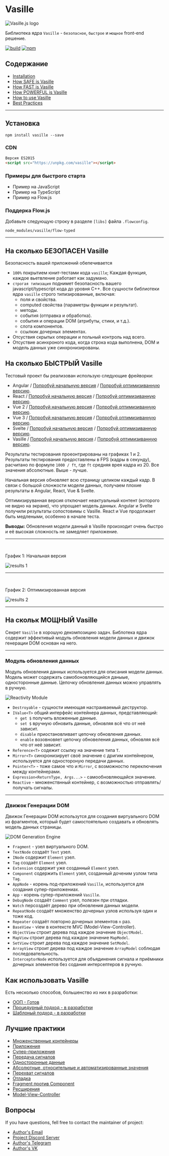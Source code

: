 # Vasille

![Vasille.js logo](https://gitlab.com/vasille-js/vasille-js/-/raw/v2/img/logo.png)

Библиотека ядра `Vasille` - `безопасное`, `быстрое` и `мощное` front-end решение.

[![build](https://gitlab.com/vasille-js/vasille-js/badges/v2/pipeline.svg)](https://gitlab.com/vasille-js/vasille-js)
[![npm](https://img.shields.io/npm/v/vasille?style=flat-square)](https://www.npmjs.com/package/vasille)

## Содержание

* [Installation](#installation)
* [How SAFE is Vasille](#how-safe-is-vasille)
* [How FAST is Vasille](#how-fast-is-vasille)
* [How POWERFUL is Vasille](#how-powerful-is-vasille)
* [How to use Vasille](#how-to-use-vasille)
* [Best Practices](#best-practices)


<hr>

## Установка

```
npm install vasille --save
```

### CDN

```html
Версия ES2015
<script src="https://unpkg.com/vasille"></script>
```

### Примеры для быстрого старта
* Пример на JavaScript
* Пример на TypeScript
* Пример на Flow.js

### Поддерка Flow.js
Добавьте следующую строку в разделе `[libs]` файла `.flowconfig`.
```
node_modules/vasille/flow-typed
```

<hr>

## На сколько БЕЗОПАСЕН Vasille

Безопасность вашей приложений обепечивается 
* `100%` покрытием юнит-тестами кода `vasille`;
  Каждая функция, каждое вьетвление работает как задумано.
* `строгая типизация` поднимет безопасность вашего javascript/typescript кода
до уровня C++.
Все сущности библиотеки ядра `vasille` строго типизированные, включая:
  * поля и свойства.
  * computed свойства (параметры функции и результат).
  * методы.
  * события (отправка и обработка).
  * события и операции DOM (атрибуты, стики, и т.д.).
  * слота компонентов.
  * ссылкик дочерных элементах.
* Отсуствия скрытых операции и польный контроль над всего.
* Отсуствие асинхроного кода, когда строка кода выполнена, DOM и модель данных уже синхронизированы.

## На сколько БЫСТРЫЙ Vasille

Тестовый проект бы реализован использую следующие фрейворки:
* Angular /
  [Попробуй начальную версия](https://vasille-js.gitlab.io/project-x32/angular/) /
  [Попробуй оптимизиванную версию](https://vasille-js.gitlab.io/project-x32-if/angular/).
* React /
  [Попробуй начальную версия](https://vasille-js.gitlab.io/project-x32/react/) /
  [Попробуй оптимизиванную версию](https://vasille-js.gitlab.io/project-x32-if/react/).
* Vue 2 /
  [Попробуй начальную версия](https://vasille-js.gitlab.io/project-x32/vue-2/) /
  [Попробуй оптимизиванную версию](https://vasille-js.gitlab.io/project-x32-if/vue-2/).
* Vue 3 /
  [Попробуй начальную версия](https://vasille-js.gitlab.io/project-x32/vue-3/) /
  [Попробуй оптимизиванную версию](https://vasille-js.gitlab.io/project-x32-if/vue-3/).
* Svelte /
  [Попробуй начальную версия](https://vasille-js.gitlab.io/project-x32/svelte/) /
  [Попробуй оптимизиванную версию](https://vasille-js.gitlab.io/project-x32-if/svelte/).
* Vasille /
  [Попробуй начальную версия](https://vasille-js.gitlab.io/project-x32/vasille-js/) /
  [Попробуй оптимизиванную версию](https://vasille-js.gitlab.io/project-x32-if/vasille-js/).

Результаты тестирования проеонтрированы на графиках 1 и 2. 
Результаты тестирования предоставлены в FPS (кадры в секунду), расчитано по формуле `1000 / ft`,
где `ft` средняя врея кадра из 20. Все значения абсолютные. Выше - лучше.

Начальная версия обновляет всю страницу целиком каждый кадр. 
В связи с большой слонжости модели данных, получаем плохие результаты в Angular, React, Vue & Svelte.

Оптимизируванная версия отключает неактуальный контент (которого не видно на экране),
что упрощает модель данных. Angular и Svelte получили результаты сопостовимы с Vasille.
React и Vue продолжает быть медлеными, особенно в начале теста.

**Выводы:** Обновления модели данный в Vasille произходит очень быстро
и её высокая сложность не замедляет приложение.

<hr>

&nbsp;

График 1: Начальная версия

![results 1](https://gitlab.com/vasille-js/vasille-js/-/raw/v2/img/scores-wo.png)

<hr>

&nbsp;

График 2: Оптимизированная версия

![results 2](https://gitlab.com/vasille-js/vasille-js/-/raw/v2/img/scores-o.png)

<hr>

## На скольк МОЩНЫЙ Vasille

Секрет `Vasille` в хорошую декомпозицию задач. Библотека ядра содержит
эффективый модуль обновления модели данных и движок генерации DOM основан на него.

<hr>

### Модуль обновления данных

Модуль обновления данных используется для описания модели данных. Модель может содержать
самобоновляющийся даныые, односторонные данные. Цепочку обновления данных можно управлять в ручную.

![Reactivity Module](https://gitlab.com/vasille-js/vasille-js/-/raw/v2/img/reactive.png)

* `Destroyable` - сущности имеющая настраиваемый деструктор.
* `IValue<T>` общий интерфейс контейнера данных, представляющий:
  * `get $` получить вложенные данные.
  * `set $` вручную обновить данные, обновляя всё что от неё зависит.
  * `disable` приостановливает цепочку обновления данных.
  * `enable` возовновяет цепочку обновеления данных, обновляя всё что от неё зависит.
* `Reference<T>` содежит ссылку на значение типа `T`.
* `Mirror<T>` синхронизирует своё значение с дригим контейнером, используется для одностороную передачи данных.
* `Pointer<T>` - тоже самое что и `Mirror`, с возможностю переключения между контейнерами.
* `Expression<ReturnType, Args...>` - самообновляющайся значение.
* `Reactive` - множенствнный контейнер, с возможностью отправлять/получать сигналы.

<hr>

### Движок Генерации DOM

Движок Генерации DOM использутся для создания виртуального DOM из фрагментов,
который будет самостоятельно создавать и обновлять модель данных страницы.

![DOM Generation Engine](https://gitlab.com/vasille-js/vasille-js/-/raw/v2/img/nodes.png)

* `Fragment` - узел виртуального DOM.
* `TextNode` создаёт `Text` узел.
* `INode` содержит `Element` узел.
* `Tag` создаёт `Element` узел.
* `Extension` содержит уже созданный `Element` узел.
* `Component` содержить `Element` узел, созданный доченим узлом типа `Tag`.
* `AppNode` - корень под-приложений `Vasille`, используется для создания супер-приложениах.
* `App` - корень супер-приложений `Vasille`.
* `DebugNode` создаёт `Comment` узел, полезен при отладки.
* `Watch` персоздаёт дерево при обновления данных модели.
* `RepeatNode` создаёт множенство дочерных узлов используя один и тоже код.
* `Repeater` создаёт повторно дочерных элементов `n` раз.
* `BaseView` - view в контексте MVC (Model-View-Controller).
* `ObjectView` строит дерева под каждое значение `ObjectModel`.
* `MapView` строит дерева под каждое значение `MapModel`.
* `SetView` строит дерева под каждое значение `SetModel`.
* `ArrayView` строит дерева под каждое значение `ArrayModel` соблюдая последовательность.
* `InterceptorNode` используется для объядинения сигнала и приёмники дочерных элементов 
без содания интерсептеров в ручную.

## Как использовать Vasille

Есть несколько способов, большенство из них в разработки:
* [ООП - Готов](https://gitlab.com/vasille-js/vasille-js/-/blob/v2/pages/OOP-API.md)
* [Процедурный подход - в разработки](https://gitlab.com/vasille-js/vasille-js/-/blob/v2/pages/Procedural-API.md)
* [Шаблоный подход - в разработки](https://gitlab.com/vasille-js/vasille-js/-/blob/v2/pages/API.md)

## Лучшие практики

* [Множенственные контейнеры](https://gitlab.com/vasille-js/vasille-practices/-/blob/main/practices/reactive-object.ts)
* [Приложения](https://gitlab.com/vasille-js/vasille-practices/-/blob/main/practices/application.ts)
* [Супер-приложения](https://gitlab.com/vasille-js/vasille-practices/-/blob/main/practices/application-in-application.ts)
* [Передача сигналов](https://gitlab.com/vasille-js/vasille-practices/-/blob/main/practices/signaling.ts)
* [Односторонные данные](https://gitlab.com/vasille-js/vasille-practices/-/blob/main/practices/forward-only.ts)
* [Абсолютные, относительные и автоматизированные значения](https://gitlab.com/vasille-js/vasille-practices/-/blob/main/practices/auto-value.ts)
* [Перехват сигналов](https://gitlab.com/vasille-js/vasille-practices/-/blob/main/practices/singaling-intercepting.ts)
* [Отладка](https://gitlab.com/vasille-js/vasille-practices/-/blob/main/practices/debugging.ts)
* [Fragment против Component](https://gitlab.com/vasille-js/vasille-practices/-/blob/main/practices/fragment-component.ts)
* [Ресширения](https://gitlab.com/vasille-js/vasille-practices/-/blob/main/practices/extension.ts)
* [Model-View-Controller](https://gitlab.com/vasille-js/vasille-practices/-/blob/main/practices/model-view-controller.ts)

## Вопросы

If you have questions, fell free to contact the maintainer of project:

* [Author's Email](mailto:lixcode@vivaldi.net)
* [Project Discord Server](https://discord.gg/SNcXNZxz)
* [Author's Telegram](https://t.me/lixcode)
* [Author's VK](https://vk.com/lixcode)

